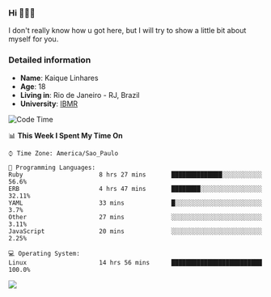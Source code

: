 ### Hi 🙋🏽‍♂️

I don't really know how u got here, but I will try to show a little bit about myself for you.

### Detailed information

* **Name**: Kaique Linhares
* **Age**: 18
* **Living in**: Rio  de Janeiro - RJ, Brazil
* **University**: [IBMR](https://www.ibmr.br/)

<!--START_SECTION:waka-->
![Code Time](http://img.shields.io/badge/Code%20Time-220%20hrs%2032%20mins-blue)

📊 **This Week I Spent My Time On** 

```text
⌚︎ Time Zone: America/Sao_Paulo

💬 Programming Languages: 
Ruby                     8 hrs 27 mins       ██████████████░░░░░░░░░░░   56.6% 
ERB                      4 hrs 47 mins       ████████░░░░░░░░░░░░░░░░░   32.11% 
YAML                     33 mins             █░░░░░░░░░░░░░░░░░░░░░░░░   3.7% 
Other                    27 mins             ░░░░░░░░░░░░░░░░░░░░░░░░░   3.11% 
JavaScript               20 mins             ░░░░░░░░░░░░░░░░░░░░░░░░░   2.25%

💻 Operating System: 
Linux                    14 hrs 56 mins      █████████████████████████   100.0%

```


<!--END_SECTION:waka-->

<a href="https://www.linkedin.com/in/kaique-linhares-25a840208/"  target="_blank"><img src="https://img.shields.io/badge/-LinkedIn-%230077B5?style=for-the-badge&logo=linkedin&logoColor=white" target="_blank"></a>
